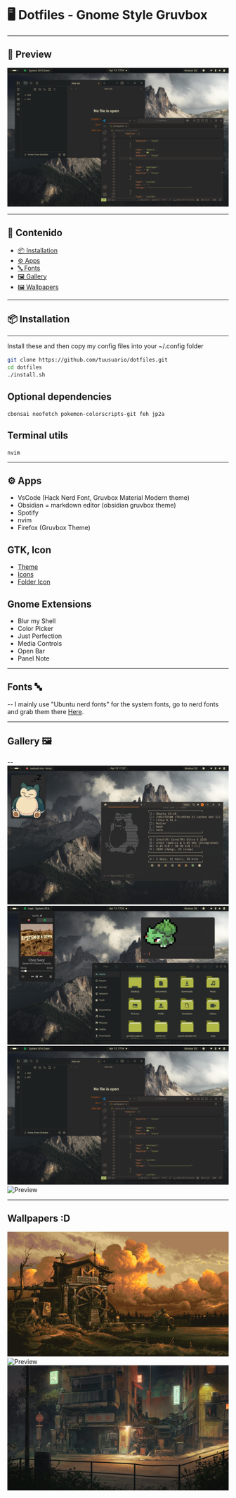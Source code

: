 # 🖥️ Dotfiles - Gnome Style Gruvbox

---

## 📸 Preview



![Preview](/ScreanShoots/obsidian.png)

---

## 📑 Contenido
- [📦 Installation](#Installation) 
- [⚙️ Apps](#Apps)              
- [🔤 Fonts](#Fonts)             
- [🖼️ Gallery](#Gallery)
- [🖼️ Wallpapers](#Wallpapers)          

---

## 📦 Installation
---
Install these and then copy my config files into your ~/.config folder

```bash
git clone https://github.com/tuusuario/dotfiles.git
cd dotfiles
./install.sh
```
## Optional dependencies
```
cbonsai neofetch pokemon-colorscripts-git feh jp2a 
```
## Terminal utils
```
nvim 
```
---

## ⚙️ Apps

- VsCode (Hack Nerd Font, Gruvbox Material Modern theme)
- Obsidian = markdown editor (obsidian gruvbox theme)
- Spotify
- nvim
- Firefox (Gruvbox Theme)

## GTK, Icon 
- [Theme](https://github.com/Fausto-Korpsvart/Gruvbox-GTK-Theme)
- [Icons](https://github.com/PapirusDevelopmentTeam/papirus-icon-theme)
- [Folder Icon](https://github.com/xelser/gruvbox-papirus-folders)

## Gnome Extensions
- Blur my Shell
- Color Picker
- Just Perfection
- Media Controls
- Open Bar
- Panel Note
---

## Fonts 🔤
--
I mainly use "Ubuntu nerd fonts" for the system fonts, go to nerd fonts and grab them there [Here](https://www.nerdfonts.com/).

---

## Gallery 🖼️
--
![Preview](/ScreanShoots/FastFetch.png)
![Preview](/ScreanShoots/Files.png)
![Preview](/ScreanShoots/obsidian.png)
![Preview](/ScreanShoots/wallpaper.png)

---
## Wallpapers :D

![Preview](/dotfiles/Wallpapers/dock.png) ![Preview](/dotfiles/Wallpapers/montana.jpg) ![Preview](/dotfiles/Wallpapers/wall.jpg) 
